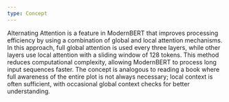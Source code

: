 ```yaml
---
type: Concept
---
```


Alternating Attention is a feature in ModernBERT that improves processing efficiency by using a combination of global and local attention mechanisms. In this approach, full global attention is used every three layers, while other layers use local attention with a sliding window of 128 tokens. This method reduces computational complexity, allowing ModernBERT to process long input sequences faster. The concept is analogous to reading a book where full awareness of the entire plot is not always necessary; local context is often sufficient, with occasional global context checks for better understanding.